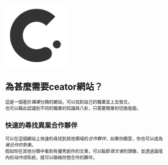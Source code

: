 <img src="./src/icon/logo.svg" height="200px" width="200px">

# 為甚麼需要ceator網站？
這是一個基於*職業*分類的網站，可以找到自己的職業並上去發文。  
也可以藉此認識到不同的職業的知識與八卦，只需要簡單的切換版面。

## 快速的尋找異業合作夥伴
可以在這個網站上快速的尋找到其他領域的*合作夥伴*，如果你願意，你也可以成為*被合作的對象*。  
假如你在其他分類中看到有優秀創作的文章，可以點即*發文者*的頭像，並透過論壇內的*站內信*系統，就可以聯絡你想合作的夥伴。

## 
